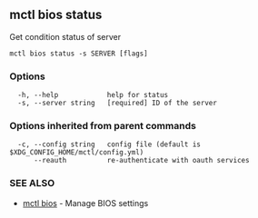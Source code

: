 [Auto generated by spf13/cobra]: <>

## mctl bios status

Get condition status of server

```
mctl bios status -s SERVER [flags]
```

### Options

```
  -h, --help            help for status
  -s, --server string   [required] ID of the server
```

### Options inherited from parent commands

```
  -c, --config string   config file (default is $XDG_CONFIG_HOME/mctl/config.yml)
      --reauth          re-authenticate with oauth services
```

### SEE ALSO

* [mctl bios](mctl_bios.md)	 - Manage BIOS settings

